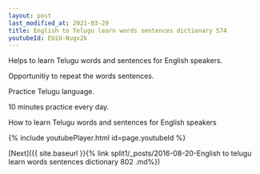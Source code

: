 ```yaml
---
layout: post
last_modified_at: 2021-03-29
title: English to Telugu learn words sentences dictionary 574 
youtubeId: EUiU-Nugx2k
---
```

 
 
Helps to learn Telugu words and sentences for English speakers.

Opportunitiy to repeat the words sentences. 

Practice Telugu language. 
 
10 minutes practice every day. 
 
How to learn Telugu words and sentences for English speakers 
 
{% include youtubePlayer.html id=page.youtubeId %}
 
 
[Next]({{ site.baseurl }}{% link  split1/_posts/2016-08-20-English to telugu learn words sentences dictionary 802 .md%})
 

